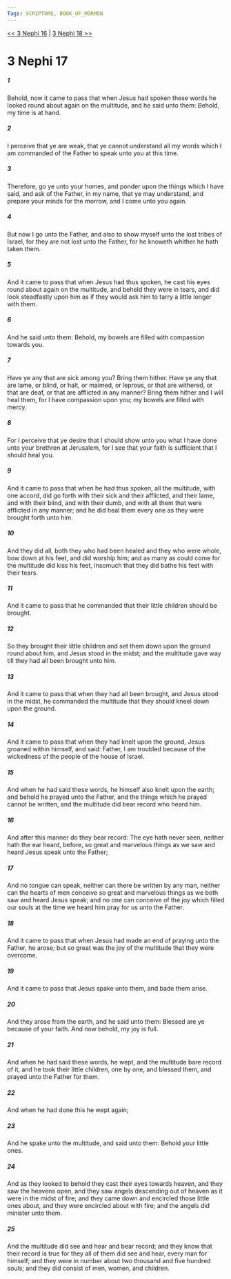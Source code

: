 ```yaml
---
Tags: SCRIPTURE, BOOK_OF_MORMON
---
```


[<< 3 Nephi 16](BOOK_OF_MORMON/11_3_Nephi/3_Nephi_16.md) | [3 Nephi 18 >>](BOOK_OF_MORMON/11_3_Nephi/3_Nephi_18.md)

# 3 Nephi 17

##### 1

Behold, now it came to pass that when Jesus had spoken these words he looked round about again on the multitude, and he said unto them: Behold, my time is at hand.

##### 2

I perceive that ye are weak, that ye cannot understand all my words which I am commanded of the Father to speak unto you at this time.

##### 3

Therefore, go ye unto your homes, and ponder upon the things which I have said, and ask of the Father, in my name, that ye may understand, and prepare your minds for the morrow, and I come unto you again.

##### 4

But now I go unto the Father, and also to show myself unto the lost tribes of Israel, for they are not lost unto the Father, for he knoweth whither he hath taken them.

##### 5

And it came to pass that when Jesus had thus spoken, he cast his eyes round about again on the multitude, and beheld they were in tears, and did look steadfastly upon him as if they would ask him to tarry a little longer with them.

##### 6

And he said unto them: Behold, my bowels are filled with compassion towards you.

##### 7

Have ye any that are sick among you? Bring them hither. Have ye any that are lame, or blind, or halt, or maimed, or leprous, or that are withered, or that are deaf, or that are afflicted in any manner? Bring them hither and I will heal them, for I have compassion upon you; my bowels are filled with mercy.

##### 8

For I perceive that ye desire that I should show unto you what I have done unto your brethren at Jerusalem, for I see that your faith is sufficient that I should heal you.

##### 9

And it came to pass that when he had thus spoken, all the multitude, with one accord, did go forth with their sick and their afflicted, and their lame, and with their blind, and with their dumb, and with all them that were afflicted in any manner; and he did heal them every one as they were brought forth unto him.

##### 10

And they did all, both they who had been healed and they who were whole, bow down at his feet, and did worship him; and as many as could come for the multitude did kiss his feet, insomuch that they did bathe his feet with their tears.

##### 11

And it came to pass that he commanded that their little children should be brought.

##### 12

So they brought their little children and set them down upon the ground round about him, and Jesus stood in the midst; and the multitude gave way till they had all been brought unto him.

##### 13

And it came to pass that when they had all been brought, and Jesus stood in the midst, he commanded the multitude that they should kneel down upon the ground.

##### 14

And it came to pass that when they had knelt upon the ground, Jesus groaned within himself, and said: Father, I am troubled because of the wickedness of the people of the house of Israel.

##### 15

And when he had said these words, he himself also knelt upon the earth; and behold he prayed unto the Father, and the things which he prayed cannot be written, and the multitude did bear record who heard him.

##### 16

And after this manner do they bear record: The eye hath never seen, neither hath the ear heard, before, so great and marvelous things as we saw and heard Jesus speak unto the Father;

##### 17

And no tongue can speak, neither can there be written by any man, neither can the hearts of men conceive so great and marvelous things as we both saw and heard Jesus speak; and no one can conceive of the joy which filled our souls at the time we heard him pray for us unto the Father.

##### 18

And it came to pass that when Jesus had made an end of praying unto the Father, he arose; but so great was the joy of the multitude that they were overcome.

##### 19

And it came to pass that Jesus spake unto them, and bade them arise.

##### 20

And they arose from the earth, and he said unto them: Blessed are ye because of your faith. And now behold, my joy is full.

##### 21

And when he had said these words, he wept, and the multitude bare record of it, and he took their little children, one by one, and blessed them, and prayed unto the Father for them.

##### 22

And when he had done this he wept again;

##### 23

And he spake unto the multitude, and said unto them: Behold your little ones.

##### 24

And as they looked to behold they cast their eyes towards heaven, and they saw the heavens open, and they saw angels descending out of heaven as it were in the midst of fire; and they came down and encircled those little ones about, and they were encircled about with fire; and the angels did minister unto them.

##### 25

And the multitude did see and hear and bear record; and they know that their record is true for they all of them did see and hear, every man for himself; and they were in number about two thousand and five hundred souls; and they did consist of men, women, and children.
